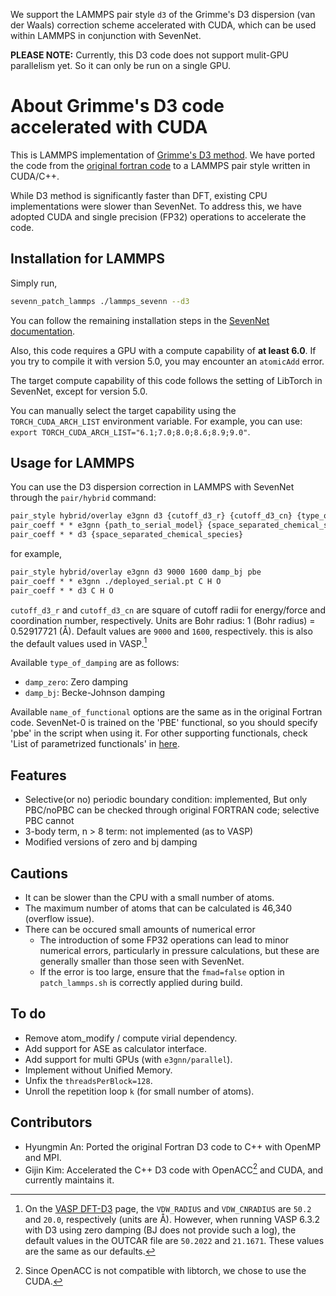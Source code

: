 We support the LAMMPS pair style `d3` of the Grimme's D3 dispersion (van der Waals) correction scheme accelerated with CUDA, which can be used within LAMMPS in conjunction with SevenNet.

**PLEASE NOTE:** Currently, this D3 code does not support mulit-GPU parallelism yet. So it can only be run on a single GPU.

# About Grimme's D3 code accelerated with CUDA 

This is LAMMPS implementation of [Grimme's D3 method](https://doi.org/10.1063/1.3382344). We have ported the code from the [original fortran code](https://www.chemie.uni-bonn.de/grimme/de/software/dft-d3) to a LAMMPS pair style written in CUDA/C++. 

While D3 method is significantly faster than DFT, existing CPU implementations were slower than SevenNet. To address this, we have adopted CUDA and single precision (FP32) operations to accelerate the code.

## Installation for LAMMPS

Simply run,
```bash
sevenn_patch_lammps ./lammps_sevenn --d3
```

You can follow the remaining installation steps in the [SevenNet documentation](../../README.md#installation-for-lammps).

Also, this code requires a GPU with a compute capability of **at least 6.0**. If you try to compile it with version 5.0, you may encounter an `atomicAdd` error. 

The target compute capability of this code follows the setting of LibTorch in SevenNet, except for version 5.0. 

You can manually select the target capability using the `TORCH_CUDA_ARCH_LIST` environment variable. For example, you can use: `export TORCH_CUDA_ARCH_LIST="6.1;7.0;8.0;8.6;8.9;9.0"`.

## Usage for LAMMPS

You can use the D3 dispersion correction in LAMMPS with SevenNet through the `pair/hybrid` command:

```txt
pair_style hybrid/overlay e3gnn d3 {cutoff_d3_r} {cutoff_d3_cn} {type_of_damping} {name_of_functional}
pair_coeff * * e3gnn {path_to_serial_model} {space_separated_chemical_species}
pair_coeff * * d3 {space_separated_chemical_species}
```

for example,

```txt
pair_style hybrid/overlay e3gnn d3 9000 1600 damp_bj pbe
pair_coeff * * e3gnn ./deployed_serial.pt C H O
pair_coeff * * d3 C H O
```

`cutoff_d3_r` and `cutoff_d3_cn` are square of cutoff radii for energy/force and coordination number, respectively. Units are Bohr radius: 1 (Bohr radius) = 0.52917721 (Å). Default values are `9000` and `1600`, respectively. this is also the default values used in VASP.[^1]

Available `type_of_damping` are as follows:
- `damp_zero`: Zero damping
- `damp_bj`: Becke-Johnson damping

Available `name_of_functional` options are the same as in the original Fortran code. SevenNet-0 is trained on the 'PBE' functional, so you should specify 'pbe' in the script when using it. For other supporting functionals, check 'List of parametrized functionals' in [here](https://www.chemie.uni-bonn.de/grimme/de/software/dft-d3).

## Features
- Selective(or no) periodic boundary condition: implemented, But only PBC/noPBC can be checked through original FORTRAN code; selective PBC cannot
- 3-body term, n > 8 term: not implemented (as to VASP)
- Modified versions of zero and bj damping

## Cautions
- It can be slower than the CPU with a small number of atoms.
- The maximum number of atoms that can be calculated is 46,340 (overflow issue).
- There can be occured small amounts of numerical error
  - The introduction of some FP32 operations can lead to minor numerical errors, particularly in pressure calculations, but these are generally smaller than those seen with SevenNet.
  - If the error is too large, ensure that the `fmad=false` option in `patch_lammps.sh` is correctly applied during build.

## To do
- Remove atom_modify / compute virial dependency.
- Add support for ASE as calculator interface.
- Add support for multi GPUs (with `e3gnn/parallel`).
- Implement without Unified Memory.
- Unfix the `threadsPerBlock=128`.
- Unroll the repetition loop `k` (for small number of atoms).

## Contributors
- Hyungmin An: Ported the original Fortran D3 code to C++ with OpenMP and MPI.
- Gijin Kim: Accelerated the C++ D3 code with OpenACC[^2] and CUDA, and currently maintains it.

[^1]: On the [VASP DFT-D3](https://www.vasp.at/wiki/index.php/DFT-D3) page, the `VDW_RADIUS` and `VDW_CNRADIUS` are `50.2` and `20.0`, respectively (units are Å). However, when running VASP 6.3.2 with D3 using zero damping (BJ does not provide such a log), the default values in the OUTCAR file are `50.2022` and `21.1671`. These values are the same as our defaults.
[^2]: Since OpenACC is not compatible with libtorch, we chose to use the CUDA.


